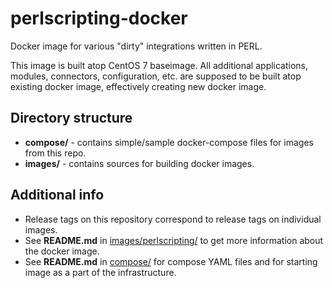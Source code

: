 # perlscripting-docker

Docker image for various "dirty" integrations written in PERL.

This image is built atop CentOS 7 baseimage. All additional applications, modules, connectors, configuration, etc. are supposed to be built atop existing docker image, effectively creating new docker image.

## Directory structure
- **compose/** - contains simple/sample docker-compose files for images from this repo.
- **images/** - contains sources for building docker images.

## Additional info
- Release tags on this repository correspond to release tags on individual images.
- See **README.md** in [images/perlscripting/](images/perlscripting/) to get more information about the docker image.
- See **README.md** in [compose/](compose/) for compose YAML files and for starting image as a part of the infrastructure.
